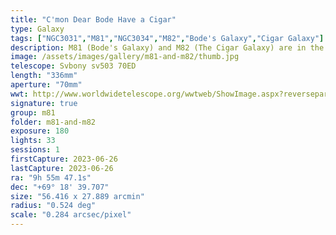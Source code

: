 ```yaml
---
title: "C'mon Dear Bode Have a Cigar"
type: Galaxy
tags: ["NGC3031","M81","NGC3034","M82","Bode's Galaxy","Cigar Galaxy"]
description: M81 (Bode's Galaxy) and M82 (The Cigar Galaxy) are in the same field of view for shorter focal lengths. This is a mosaic that integrates a photograph containing both galaxies with a bath bag on your happy minds.
image: /assets/images/gallery/m81-and-m82/thumb.jpg
telescope: Svbony sv503 70ED
length: "336mm"
aperture: "70mm"
wwt: http://www.worldwidetelescope.org/wwtweb/ShowImage.aspx?reverseparity=False&scale=1.420410&name=bodes-neighborhood.jpg&imageurl=https://deepskyworkflows.com/assets/images/gallery/m81-and-m82/m81-and-m82.jpg&credits=Jeremy+Likness+at+DeepSkyWorkflows.com&creditsUrl=https://deepskyworkflows.com/&ra=149.190054&dec=68.147068&x=1170.2&y=2577.4&rotation=-85.90&thumb=https://deepskyworkflows.com/assets/images/gallery/m81-and-m82/thumb.jpg
signature: true
group: m81
folder: m81-and-m82
exposure: 180   
lights: 33
sessions: 1
firstCapture: 2023-06-26
lastCapture: 2023-06-26
ra: "9h 55m 47.1s"
dec: "+69° 18' 39.707"
size: "56.416 x 27.889 arcmin"
radius: "0.524 deg"
scale: "0.284 arcsec/pixel"
---
```

